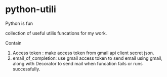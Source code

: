 # python-utili
Python is fun

collection of useful utilis funcations for my work.

Contain
1. Access token : make access token from gmail api client secret json.
2. email_of_completion: use gmail access token to send email using gmail, along with Decorator
to send mail when funcation fails or runs successfully. 

